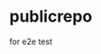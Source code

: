# publicrepo
for e2e test
































































































































































































































































































































































































































































































































































































































































































































































































































































































































































































































































































































































































































































































































































































































































































































































































































































































































































































































































































































































































































































